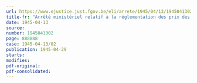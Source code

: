 ```yaml
---
url: https://www.ejustice.just.fgov.be/eli/arrete/1945/04/13/1945041302/justel
title-fr: "Arrêté ministériel relatif à la réglementation des prix des métaux non ferreux (abrogé par AM 20-05-1946, art. 1)"
date: 1945-04-13
source:
number: 1945041302
page: 888888
case: 1945-04-13/02
publication: 1945-04-29
starts:
modifies:
pdf-original:
pdf-consolidated:
---
```


